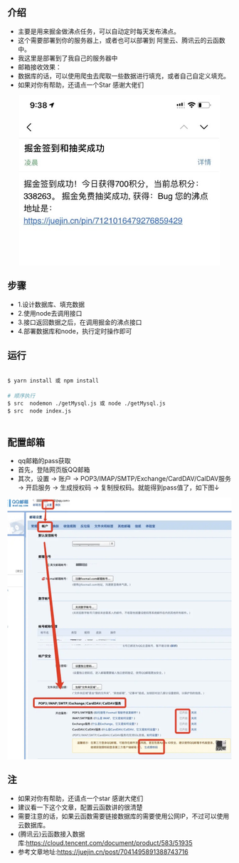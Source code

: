 

## 介绍
- 主要是用来掘金做沸点任务，可以自动定时每天发布沸点。
- 这个需要部署到你的服务器上，或者也可以部署到 阿里云、腾讯云的云函数中。
- 我这里是部署到了我自己的服务器中
- 邮箱接收效果：
- 数据库的话，可以使用爬虫去爬取一些数据进行填充，或者自己自定义填充。
- 如果对你有帮助，还请点一个Star 感谢大佬们
<img src="./static/qq.jpg" alt style="display: block; margin: 0 auto; max-width: 100%;">

## 步骤
- 1.设计数据库、填充数据
- 2.使用node去调用接口
- 3.接口返回数据之后，在调用掘金的沸点接口
- 4.部署数据库和node，执行定时操作即可

## 运行
```bash

$ yarn install 或 npm install

# 顺序执行
$ src  nodemon ./getMysql.js 或 node ./getMysql.js
$ src  node index.js    
 
```

## 配置邮箱
- qq邮箱的pass获取
- 首先，登陆网页版QQ邮箱
- 其次，设置 -> 账户 -> POP3/IMAP/SMTP/Exchange/CardDAV/CalDAV服务 -> 开启服务 -> 生成授权码 -> 复制授权码。就能得到pass值了，如下图↓
<img src="./static/mailbox.jpg" alt style="display: block; margin: 0 auto; max-width: 100%;">


## 注
- 如果对你有帮助，还请点一个star 感谢大佬们
- 建议看一下这个文章，配置云函数讲的很清楚
- 需要注意的话，如果云函数需要链接数据库的需要使用公网IP，不过可以使用云数据库。
- (腾讯云)云函数接入数据库:https://cloud.tencent.com/document/product/583/51935
- 参考文章地址:https://juejin.cn/post/7041495891388743716   
